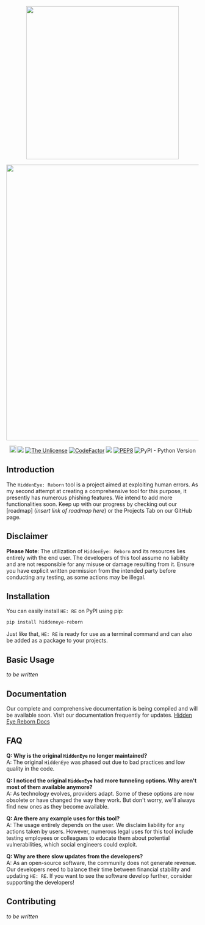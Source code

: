 <p align="center">
    <img src="https://github.com/Open-Security-Group-OSG/HiddenEyeReborn/raw/main/art/HiddenEyeLogo.svg" width="400">
</p>
<p align="center">
    <img src="https://github.com/Open-Security-Group-OSG/HiddenEyeReborn/raw/main/art/HE:RE_text.svg" width="720">
</p>
<p align="center">
    <a href="https://badge.fury.io/py/hiddeneye-reborn"><img src="https://badge.fury.io/py/hiddeneye-reborn.svg" alt="PyPI version" height="18"></a>
    <a href="https://codecov.io/gh/Open-Security-Group-OSG/HiddenEyeReborn"><img src="https://codecov.io/gh/Open-Security-Group-OSG/HiddenEyeReborn/branch/master/graph/badge.svg" /></a>
    <a href="https://unlicense.org"><img title="The Unlicense" src="https://img.shields.io/badge/license-Unlicense-black.svg"></a>
    <a href="https://www.codefactor.io/repository/github/d4rks3c-group/hiddeneyereborn"><img src="https://www.codefactor.io/repository/github/d4rks3c-group/hiddeneyereborn/badge" alt="CodeFactor" /></a>
    <a href="https://app.codacy.com/gh/D4rkS3c-Group/HiddenEyeReborn/dashboard?utm_source=gh&utm_medium=referral&utm_content=&utm_campaign=Badge_grade"><img src="https://app.codacy.com/project/badge/Grade/d360fe89e6c043c6a36f9e314f75fd27"/></a>
    <a href="https://www.python.org/dev/peps/pep-0008/"><img title="PEP8" src="https://img.shields.io/badge/code%20style-pep8-blue.svg"></a>
    <img alt="PyPI - Python Version" src="https://img.shields.io/pypi/pyversions/hiddeneye-reborn">
</p>

## Introduction

The `HiddenEye: Reborn` tool is a project aimed at exploiting human errors. As my second attempt at creating a comprehensive tool for this purpose, it presently has numerous phishing features. We intend to add more functionalities soon. Keep up with our progress by checking out our [roadmap] (*insert link of roadmap here*) or the Projects Tab on our GitHub page. 

## Disclaimer

**Please Note**: The utilization of `HiddenEye: Reborn` and its resources lies entirely with the end user. The developers of this tool assume no liability and are not responsible for any misuse or damage resulting from it. Ensure you have explicit written permission from the intended party before conducting any testing, as some actions may be illegal. 

## Installation

You can easily install `HE: RE` on PyPI using pip: 
```sh
pip install hiddeneye-reborn
```
Just like that, `HE: RE` is ready for use as a terminal command and can also be added as a package to your projects. 

## Basic Usage

*to be written*


## Documentation

Our complete and comprehensive documentation is being compiled and will be available soon. Visit our documentation frequently for updates. [Hidden Eye Reborn Docs](https://hiddeneye-reborn.readthedocs.io)

## FAQ

**Q: Why is the original `HiddenEye` no longer maintained?**  
A: The original `HiddenEye` was phased out due to bad practices and low quality in the code.  

**Q: I noticed the original `HiddenEye` had more tunneling options. Why aren't most of them available anymore?**  
A: As technology evolves, providers adapt. Some of these options are now obsolete or have changed the way they work. But don't worry, we'll always find new ones as they become available. 

**Q: Are there any example uses for this tool?**  
A: The usage entirely depends on the user. We disclaim liability for any actions taken by users. However, numerous legal uses for this tool include testing employees or colleagues to educate them about potential vulnerabilities, which social engineers could exploit. 

**Q: Why are there slow updates from the developers?**   
A: As an open-source software, the community does not generate revenue. Our developers need to balance their time between financial stability and updating `HE: RE`. If you want to see the software develop further, consider supporting the developers!

## Contributing

*to be written*

